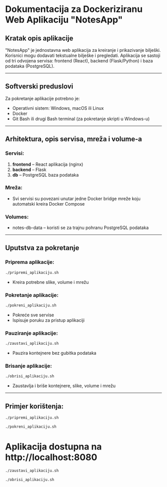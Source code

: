 # Dokumentacija za Dockeriziranu Web Aplikaciju "NotesApp"

## Kratak opis aplikacije
"NotesApp" je jednostavna web aplikacija za kreiranje i prikazivanje bilješki. Korisnici mogu dodavati tekstualne bilješke i pregledati. Aplikacija se sastoji od tri odvojena servisa: frontend (React), backend (Flask/Python) i baza podataka (PostgreSQL).

---

## Softverski preduslovi
Za pokretanje aplikacije potrebno je:

- Operativni sistem: Windows, macOS ili Linux
- Docker
- Git Bash ili drugi Bash terminal (za pokretanje skripti u Windows-u)

---

## Arhitektura, opis servisa, mreža i volume-a

### Servisi:
1. **frontend** – React aplikacija (nginx)
2. **backend** – Flask
3. **db** – PostgreSQL baza podataka

### Mreža:
- Svi servisi su povezani unutar jedne Docker bridge mreže koju automatski kreira Docker Compose

### Volumes:
- notes-db-data – koristi se za trajnu pohranu PostgreSQL podataka

---

## Uputstva za pokretanje

### Priprema aplikacije:
```bash
./pripremi_aplikaciju.sh
```
- Kreira potrebne slike, volume i mrežu

### Pokretanje aplikacije:
```bash
./pokreni_aplikaciju.sh
```
- Pokreće sve servise
- Ispisuje poruku za pristup aplikaciji

### Pauziranje aplikacije:
```bash
./zaustavi_aplikaciju.sh
```
- Pauzira kontejnere bez gubitka podataka

### Brisanje aplikacije:
```bash
./obrisi_aplikaciju.sh
```
- Zaustavlja i briše kontejnere, slike, volume i mrežu

---

## Primjer korištenja:

```bash 
./pripremi_aplikaciju.sh 
```
```bash 
./pokreni_aplikaciju.sh 
```
# Aplikacija dostupna na http://localhost:8080
```bash 
./zaustavi_aplikaciju.sh 
```
```bash 
./obrisi_aplikaciju.sh 
```